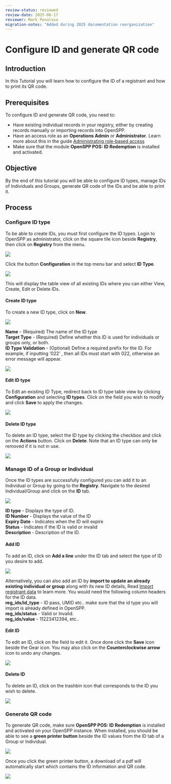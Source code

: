 ```yaml
---
review-status: reviewed
review-date: 2025-06-17
reviewer: Mark Penalosa
migration-notes: "Added during 2025 documentation reorganization"
---
```


# Configure ID and generate QR code

## Introduction

In this Tutorial you will learn how to configure the ID of a registrant and how to print its QR code.

## Prerequisites

To configure ID and generate QR code, you need to:

- Have existing individual records in your registry, either by creating records manually or importing records into OpenSPP.
- Have an access role as an **Operations Admin** or **Administrator**. Learn more about this in the guide [Administrating role-based access](https://docs.openspp.org/tutorial/user_guides/administrating_role_based_access.html)
- Make sure that the module **OpenSPP POS: ID Redemption** is installed and activated.

## Objective

By the end of this tutorial you will be able to configure ID types, manage IDs of Individuals and Groups, generate QR code of the IDs and be able to print it.

## Process

### Configure ID type

To be able to create IDs, you must first configure the ID types. Login to OpenSPP as administrator, click on the square tile icon beside **Registry**, then click on **Registry** from the menu.

![](configure_ID_generate_qr/1.png)

Click the button **Configuration** in the top menu bar and select **ID Type**.

![](configure_ID_generate_qr/2.png)

This will display the table view of all existing IDs where you can either View, Create, Edit or Delete IDs.

#### Create ID type

To create a new ID type, click on **New**.

![](configure_ID_generate_qr/3.png)

**Name** \- (Required) The name of the ID type  
**Target Type** \- (Required) Define whether this ID is used for individuals or groups only, or both.  
**ID Type Validation** \- (Optional) Define a required prefix for the ID. For example, if inputting ‘022’ , then all IDs must start with 022, otherwise an error message will appear.

![](configure_ID_generate_qr/4.png)

#### Edit ID type

To Edit an existing ID Type, redirect back to ID type table view by clicking **Configuration** and selecting **ID types**. Click on the field you wish to modify and click **Save** to apply the changes.

![](configure_ID_generate_qr/5.png)

#### Delete ID type

To delete an ID type, select the ID type by clicking the checkbox and click on the **Actions** button. Click on **Delete**. Note that an ID type can only be removed if it is not in use.

![](configure_ID_generate_qr/6.png)

### Manage ID of a Group or Individual

Once the ID types are successfully configured you can add it to an Individual or Group by going to the **Registry**. Navigate to the desired Individual/Group and click on the **ID** tab.

![](configure_ID_generate_qr/7.png)

**ID type** \- Displays the type of ID.  
**ID Number** \- Displays the value of the ID  
**Expiry Date** \- Indicates when the ID will expire  
**Status** \- Indicates if the ID is valid or invalid  
**Description** \- Description of the ID.

#### Add ID

To add an ID, click on **Add a line** under the ID tab and select the type of ID you desire to add.

![](configure_ID_generate_qr/8.png)

Alternatively, you can also add an ID by **import to update an already existing individual or group** along with its new ID details, Read [Import registrant data](https://docs.openspp.org/tutorial/user_guides/import_registrant_data.html) to learn more. You would need the following column headers for the ID data.  
**reg_ids/id_type** \- ID pass, UMID etc.. make sure that the id type you will import is already defined in OpenSPP.  
**reg_ids/status** \- Valid or Invalid.  
**reg_ids/value** \- 11223412394, etc..

#### Edit ID

To edit an ID, click on the field to edit it. Once done click the **Save** icon beside the Gear icon. You may also click on the **Counterclockwise arrow** icon to undo any changes.

![](configure_ID_generate_qr/9.png)

#### Delete ID

To delete an ID, click on the trashbin icon that corresponds to the ID you wish to delete.

![](configure_ID_generate_qr/10.png)

### Generate QR code

To generate QR code, make sure **OpenSPP POS: ID Redemption** is installed and activated on your OpenSPP instance. When installed, you should be able to see a **green printer button** beside the ID values from the ID tab of a Group or Individual.

![](configure_ID_generate_qr/11.png)

Once you click the green printer button, a download of a pdf will automatically start which contains the ID information and QR code.

![](configure_ID_generate_qr/12.png)
